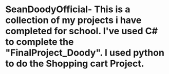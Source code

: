 # SeanDoodyOfficial- This is a collection of my projects i have completed for school. I've used C# to complete the "FinalProject_Doody". I used python to do the Shopping cart Project. 
